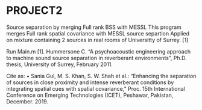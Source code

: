 # PROJECT2
Source separation by merging Full rank BSS with MESSL
This program merges Full rank spatial covariance with MESSL source separtion
Applied on mixture containing 2 sources in real rooms of Universitty of Surrey. [1]

Run Main.m 
[1]. Hummersone C. “A psychoacoustic engineering approach to machine sound source separation in reverberant environments”, Ph.D. thesis, University of Surrey, February 2011.

Cite as: •	Sania Gul, M. S. Khan, S. W. Shah et al.: “Enhancing the separation of sources in close proximity and intense reverberant conditions by integrating spatial cues with spatial covariance," Proc. 15th International Conference on Emerging Technologies (ICET), Peshawar, Pakistan, December. 2019.
